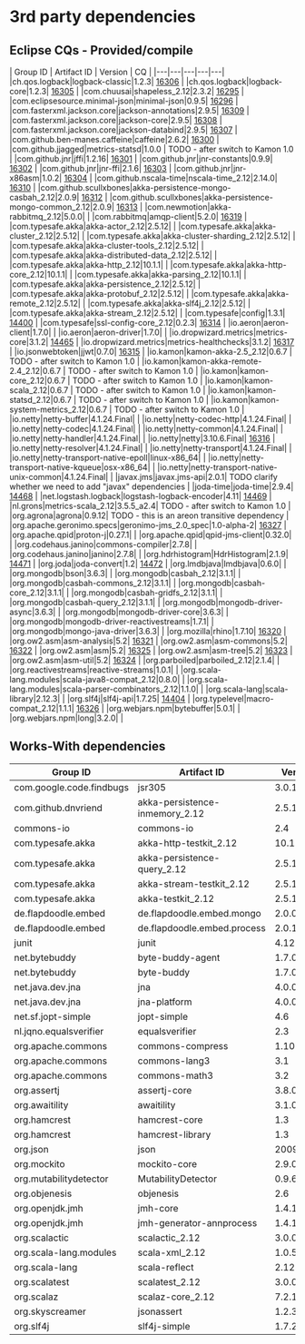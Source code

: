 # 3rd party dependencies

## Eclipse CQs - Provided/compile

| Group ID  | Artifact ID  | Version  | CQ  |
|---|---|---|---|---|
|ch.qos.logback|logback-classic|1.2.3| [16306](https://dev.eclipse.org/ipzilla/show_bug.cgi?id=16306) |
|ch.qos.logback|logback-core|1.2.3| [16305](https://dev.eclipse.org/ipzilla/show_bug.cgi?id=16305) |
|com.chuusai|shapeless_2.12|2.3.2| [16295](https://dev.eclipse.org/ipzilla/show_bug.cgi?id=16295) |
|com.eclipsesource.minimal-json|minimal-json|0.9.5| [16296](https://dev.eclipse.org/ipzilla/show_bug.cgi?id=16296) |
|com.fasterxml.jackson.core|jackson-annotations|2.9.5| [16309](https://dev.eclipse.org/ipzilla/show_bug.cgi?id=16309) |
|com.fasterxml.jackson.core|jackson-core|2.9.5| [16308](https://dev.eclipse.org/ipzilla/show_bug.cgi?id=16308) |
|com.fasterxml.jackson.core|jackson-databind|2.9.5| [16307](https://dev.eclipse.org/ipzilla/show_bug.cgi?id=16307) |
|com.github.ben-manes.caffeine|caffeine|2.6.2| [16300](https://dev.eclipse.org/ipzilla/show_bug.cgi?id=16300) |
|com.github.jjagged|metrics-statsd|1.0.0    | []() TODO - after switch to Kamon 1.0 |
|com.github.jnr|jffi|1.2.16| [16301](https://dev.eclipse.org/ipzilla/show_bug.cgi?id=16301) |
|com.github.jnr|jnr-constants|0.9.9| [16302](https://dev.eclipse.org/ipzilla/show_bug.cgi?id=16302) |
|com.github.jnr|jnr-ffi|2.1.6| [16303](https://dev.eclipse.org/ipzilla/show_bug.cgi?id=16303) |
|com.github.jnr|jnr-x86asm|1.0.2| [16304](https://dev.eclipse.org/ipzilla/show_bug.cgi?id=16304) |
|com.github.nscala-time|nscala-time_2.12|2.14.0| [16310](https://dev.eclipse.org/ipzilla/show_bug.cgi?id=16310) |
|com.github.scullxbones|akka-persistence-mongo-casbah_2.12|2.0.9| [16312](https://dev.eclipse.org/ipzilla/show_bug.cgi?id=16312) |
|com.github.scullxbones|akka-persistence-mongo-common_2.12|2.0.9| [16313](https://dev.eclipse.org/ipzilla/show_bug.cgi?id=16313) |
|com.newmotion|akka-rabbitmq_2.12|5.0.0| []() |
|com.rabbitmq|amqp-client|5.2.0| [16319](https://dev.eclipse.org/ipzilla/show_bug.cgi?id=16319) |
|com.typesafe.akka|akka-actor_2.12|2.5.12| []() |
|com.typesafe.akka|akka-cluster_2.12|2.5.12| []() |
|com.typesafe.akka|akka-cluster-sharding_2.12|2.5.12| []() |
|com.typesafe.akka|akka-cluster-tools_2.12|2.5.12| []() |
|com.typesafe.akka|akka-distributed-data_2.12|2.5.12| []() |
|com.typesafe.akka|akka-http_2.12|10.1.1| []() |
|com.typesafe.akka|akka-http-core_2.12|10.1.1| []() |
|com.typesafe.akka|akka-parsing_2.12|10.1.1| []() |
|com.typesafe.akka|akka-persistence_2.12|2.5.12| []() |
|com.typesafe.akka|akka-protobuf_2.12|2.5.12| []() |
|com.typesafe.akka|akka-remote_2.12|2.5.12| []() |
|com.typesafe.akka|akka-slf4j_2.12|2.5.12| []() |
|com.typesafe.akka|akka-stream_2.12|2.5.12| []() |
|com.typesafe|config|1.3.1| [14400](https://dev.eclipse.org/ipzilla/show_bug.cgi?id=14400) |
|com.typesafe|ssl-config-core_2.12|0.2.3| [16314](https://dev.eclipse.org/ipzilla/show_bug.cgi?id=16314) |
|io.aeron|aeron-client|1.7.0| []() |
|io.aeron|aeron-driver|1.7.0| []() |
|io.dropwizard.metrics|metrics-core|3.1.2| [14465](https://dev.eclipse.org/ipzilla/show_bug.cgi?id=14465) |
|io.dropwizard.metrics|metrics-healthchecks|3.1.2| [16317](https://dev.eclipse.org/ipzilla/show_bug.cgi?id=16317) |
|io.jsonwebtoken|jjwt|0.7.0| [16315](https://dev.eclipse.org/ipzilla/show_bug.cgi?id=16315) |
|io.kamon|kamon-akka-2.5_2.12|0.6.7         | []() TODO - after switch to Kamon 1.0 |
|io.kamon|kamon-akka-remote-2.4_2.12|0.6.7  | []() TODO - after switch to Kamon 1.0 |
|io.kamon|kamon-core_2.12|0.6.7             | []() TODO - after switch to Kamon 1.0 |
|io.kamon|kamon-scala_2.12|0.6.7            | []() TODO - after switch to Kamon 1.0 |
|io.kamon|kamon-statsd_2.12|0.6.7           | []() TODO - after switch to Kamon 1.0 |
|io.kamon|kamon-system-metrics_2.12|0.6.7   | []() TODO - after switch to Kamon 1.0 |
|io.netty|netty-buffer|4.1.24.Final| []() |
|io.netty|netty-codec-http|4.1.24.Final| []() |
|io.netty|netty-codec|4.1.24.Final| []() |
|io.netty|netty-common|4.1.24.Final| []() |
|io.netty|netty-handler|4.1.24.Final| []() |
|io.netty|netty|3.10.6.Final| [16316](https://dev.eclipse.org/ipzilla/show_bug.cgi?id=16316) |
|io.netty|netty-resolver|4.1.24.Final| []() |
|io.netty|netty-transport|4.1.24.Final| []() |
|io.netty|netty-transport-native-epoll|linux-x86_64| []() |
|io.netty|netty-transport-native-kqueue|osx-x86_64| []() |
|io.netty|netty-transport-native-unix-common|4.1.24.Final| []() |
|javax.jms|javax.jms-api|2.0.1| []() TODO clarify whether we need to add "javax" dependencies |
|joda-time|joda-time|2.9.4| [14468](https://dev.eclipse.org/ipzilla/show_bug.cgi?id=14468) |
|net.logstash.logback|logstash-logback-encoder|4.11| [14469](https://dev.eclipse.org/ipzilla/show_bug.cgi?id=14469) |
|nl.grons|metrics-scala_2.12|3.5.5_a2.4| []() TODO - after switch to Kamon 1.0 |
|org.agrona|agrona|0.9.12| []() TODO - this is an areon transitive dependency |
|org.apache.geronimo.specs|geronimo-jms_2.0_spec|1.0-alpha-2| [16327](https://dev.eclipse.org/ipzilla/show_bug.cgi?id=16327) |
|org.apache.qpid|proton-j|0.27.1| []() |
|org.apache.qpid|qpid-jms-client|0.32.0| []() |
|org.codehaus.janino|commons-compiler|2.7.8| []() |
|org.codehaus.janino|janino|2.7.8| []() |
|org.hdrhistogram|HdrHistogram|2.1.9| [14471](https://dev.eclipse.org/ipzilla/show_bug.cgi?id=14471) |
|org.joda|joda-convert|1.2| [14472](https://dev.eclipse.org/ipzilla/show_bug.cgi?id=14472) |
|org.lmdbjava|lmdbjava|0.6.0| []() |
|org.mongodb|bson|3.6.3| []() |
|org.mongodb|casbah_2.12|3.1.1| []() |
|org.mongodb|casbah-commons_2.12|3.1.1| []() |
|org.mongodb|casbah-core_2.12|3.1.1| []() |
|org.mongodb|casbah-gridfs_2.12|3.1.1| []() |
|org.mongodb|casbah-query_2.12|3.1.1| []() |
|org.mongodb|mongodb-driver-async|3.6.3| []() |
|org.mongodb|mongodb-driver-core|3.6.3| []() |
|org.mongodb|mongodb-driver-reactivestreams|1.7.1| []() |
|org.mongodb|mongo-java-driver|3.6.3| []() |
|org.mozilla|rhino|1.7.10| [16320](https://dev.eclipse.org/ipzilla/show_bug.cgi?id=16320) |
|org.ow2.asm|asm-analysis|5.2| [16321](https://dev.eclipse.org/ipzilla/show_bug.cgi?id=16321) |
|org.ow2.asm|asm-commons|5.2| [16322](https://dev.eclipse.org/ipzilla/show_bug.cgi?id=16322) |
|org.ow2.asm|asm|5.2| [16325](https://dev.eclipse.org/ipzilla/show_bug.cgi?id=16325) |
|org.ow2.asm|asm-tree|5.2| [16323](https://dev.eclipse.org/ipzilla/show_bug.cgi?id=16323) |
|org.ow2.asm|asm-util|5.2| [16324](https://dev.eclipse.org/ipzilla/show_bug.cgi?id=16324) |
|org.parboiled|parboiled_2.12|2.1.4| []() |
|org.reactivestreams|reactive-streams|1.0.1| []() |
|org.scala-lang.modules|scala-java8-compat_2.12|0.8.0| []() |
|org.scala-lang.modules|scala-parser-combinators_2.12|1.1.0| []() |
|org.scala-lang|scala-library|2.12.3| []() |
|org.slf4j|slf4j-api|1.7.25| [14404](https://dev.eclipse.org/ipzilla/show_bug.cgi?id=14404) |
|org.typelevel|macro-compat_2.12|1.1.1| [16326](https://dev.eclipse.org/ipzilla/show_bug.cgi?id=16326) |
|org.webjars.npm|bytebuffer|5.0.1| []() |
|org.webjars.npm|long|3.2.0| []() |

## Works-With dependencies

| Group ID  | Artifact ID  | Version  | CQ |
|---|---|---|---|
|com.google.code.findbugs|jsr305|3.0.1| [14511](https://dev.eclipse.org/ipzilla/show_bug.cgi?id=14511) |
|com.github.dnvriend|akka-persistence-inmemory_2.12|2.5.1.1| []() |
|commons-io|commons-io|2.4| []() |
|com.typesafe.akka|akka-http-testkit_2.12|10.1.1| []() |
|com.typesafe.akka|akka-persistence-query_2.12|2.5.12| []() |
|com.typesafe.akka|akka-stream-testkit_2.12|2.5.12| []() |
|com.typesafe.akka|akka-testkit_2.12|2.5.12| []() |
|de.flapdoodle.embed|de.flapdoodle.embed.mongo|2.0.0| []() |
|de.flapdoodle.embed|de.flapdoodle.embed.process|2.0.1| []() |
|junit|junit|4.12| []() |
|net.bytebuddy|byte-buddy-agent|1.7.0| []() |
|net.bytebuddy|byte-buddy|1.7.0| []() |
|net.java.dev.jna|jna|4.0.0| []() |
|net.java.dev.jna|jna-platform|4.0.0| []() |
|net.sf.jopt-simple|jopt-simple|4.6| []() |
|nl.jqno.equalsverifier|equalsverifier|2.3| []() |
|org.apache.commons|commons-compress|1.10| []() |
|org.apache.commons|commons-lang3|3.1| []() |
|org.apache.commons|commons-math3|3.2| []() |
|org.assertj|assertj-core|3.8.0| []() |
|org.awaitility|awaitility|3.1.0| []() |
|org.hamcrest|hamcrest-core|1.3| []() |
|org.hamcrest|hamcrest-library|1.3| []() |
|org.json|json|20090211| []() |
|org.mockito|mockito-core|2.9.0| []() |
|org.mutabilitydetector|MutabilityDetector|0.9.6| []() |
|org.objenesis|objenesis|2.6| []() |
|org.openjdk.jmh|jmh-core|1.4.1| []() |
|org.openjdk.jmh|jmh-generator-annprocess|1.4.1| []() |
|org.scalactic|scalactic_2.12|3.0.0| []() |
|org.scala-lang.modules|scala-xml_2.12|1.0.5| []() |
|org.scala-lang|scala-reflect|2.12.0| []() |
|org.scalatest|scalatest_2.12|3.0.0| []() |
|org.scalaz|scalaz-core_2.12|7.2.12| []() |
|org.skyscreamer|jsonassert|1.2.3| []() |
|org.slf4j|slf4j-simple|1.7.25| []() |
